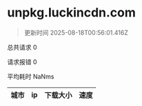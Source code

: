 
  # unpkg.luckincdn.com

  > 更新时间 2025-08-18T00:56:01.416Z
  
  总共请求 0

  请求报错 0

  平均耗时 NaNms

|城市|ip|下载大小|速度|
|-----|----------|---|---|

  